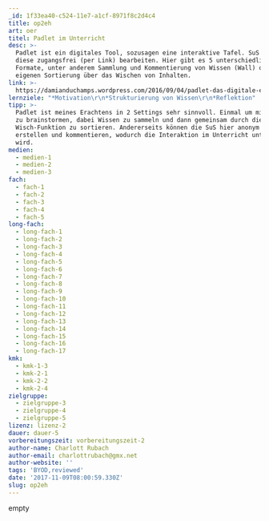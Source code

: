 ```yaml
---
_id: 1f33ea40-c524-11e7-a1cf-8971f8c2d4c4
title: op2eh
art: oer
titel: Padlet im Unterricht
desc: >-
  Padlet ist ein digitales Tool, sozusagen eine interaktive Tafel. SuS können
  diese zugangsfrei (per Link) bearbeiten. Hier gibt es 5 unterschiedliche
  Formate, unter anderem Sammlung und Kommentierung von Wissen (Wall) oder
  eigenen Sortierung über das Wischen von Inhalten.
link: >-
  https://damianduchamps.wordpress.com/2016/09/04/padlet-das-digitale-einsteigertool-fuer-lehrer/
lernziele: "*Motivation\r\n*Strukturierung von Wissen\r\n*Reflektion"
tipp: >-
  Padlet ist meines Erachtens in 2 Settings sehr sinnvoll. Einmal um mit den SuS
  zu brainstormen, dabei Wissen zu sammeln und dann gemeinsam durch die
  Wisch-Funktion zu sortieren. Andererseits können die SuS hier anonym Inhalte
  erstellen und kommentieren, wodurch die Interaktion im Unterricht unterstützt
  wird.
medien:
  - medien-1
  - medien-2
  - medien-3
fach:
  - fach-1
  - fach-2
  - fach-3
  - fach-4
  - fach-5
long-fach:
  - long-fach-1
  - long-fach-2
  - long-fach-3
  - long-fach-4
  - long-fach-5
  - long-fach-6
  - long-fach-7
  - long-fach-8
  - long-fach-9
  - long-fach-10
  - long-fach-11
  - long-fach-12
  - long-fach-13
  - long-fach-14
  - long-fach-15
  - long-fach-16
  - long-fach-17
kmk:
  - kmk-1-3
  - kmk-2-1
  - kmk-2-2
  - kmk-2-4
zielgruppe:
  - zielgruppe-3
  - zielgruppe-4
  - zielgruppe-5
lizenz: lizenz-2
dauer: dauer-5
vorbereitungszeit: vorbereitungszeit-2
author-name: Charlott Rubach
author-email: charlottrubach@gmx.net
author-website: ''
tags: 'BYOD,reviewed'
date: '2017-11-09T08:00:59.330Z'
slug: op2eh
---
```

empty
